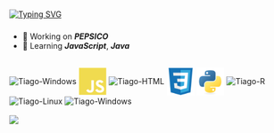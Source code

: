 <br /><a href="https://git.io/typing-svg"><img src="https://readme-typing-svg.demolab.com?font=Space+Grotesk&weight=100&size=30&duration=3000&pause=1000&color=F733C2&center=true&multiline=true&random=false&width=435&lines=Software+Engineer+Student" alt="Typing SVG" /></a>
###
- 🔭 Working on *__PEPSICO__*
- 🌱 Learning *__JavaScript__*, *__Java__*

<div style="display: inline_block"><br>
  <img align="center" alt="Tiago-Windows" height="50" width="50" src="https://cdn.jsdelivr.net/gh/devicons/devicon@latest/icons/java/java-original.svg" />
  <img align="center" alt="Tiago-Js" height="50" width="50" src="https://raw.githubusercontent.com/devicons/devicon/master/icons/javascript/javascript-plain.svg">
  <img align="center" alt="Tiago-HTML" height="50" width="50" src="https://cdn.jsdelivr.net/gh/devicons/devicon/icons/html5/html5-original.svg">
  <img align="center" alt="Tiago-CSS" height="50" width="50" src="https://raw.githubusercontent.com/devicons/devicon/master/icons/css3/css3-original.svg">
  <img align="center" alt="Tiago-Python" height="50" width="50" src="https://raw.githubusercontent.com/devicons/devicon/master/icons/python/python-original.svg">
  <img align="center" alt="Tiago-R" height="50" width="50" src="https://cdn.jsdelivr.net/gh/devicons/devicon/icons/r/r-original.svg">
  <img align="center" alt="Tiago-Linux" height="50" width="50" src="https://cdn.jsdelivr.net/gh/devicons/devicon/icons/linux/linux-original.svg">
  <img align="center" alt="Tiago-Windows" height="50" width="50" src="https://cdn.jsdelivr.net/gh/devicons/devicon/icons/windows8/windows8-original.svg">

          

          
</div>
<br/>
<div>
<a href="https://github.com/TiagoGrebogi">
<img loading="lazy" height="200em" src="https://github-readme-stats.vercel.app/api/top-langs/?username=TiagoGrebogi&layout=compact&langs_count=7&theme=dracula"/>
</div>
<!--
**TiagoGrebogi/TiagoGrebogi** is a ✨ _special_ ✨ repository because its `README.md` (this file) appears on your GitHub profile.

Here are some ideas to get you started:

-  ...
-  ...
- 👯 I’m looking to collaborate on ...
- 🤔 I’m looking for help with ...
- 💬 Ask me about ...
- 📫 How to reach me: ...
- 😄 Pronouns: ...
- ⚡ Fun fact: ...
-->
